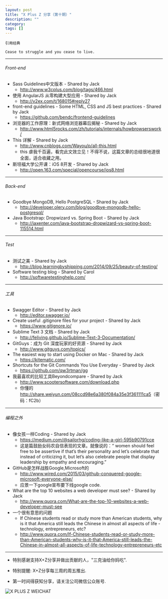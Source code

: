 ```yaml
---
layout: post
title: "X Plus Z 分享（第十期）"
description: ""
category: 
tags: []
---
```


`引用经典`

`Cease to struggle and you cease to live.`

----

###### Front-end

* Sass Guidelines中文版本 - Shared by Jack
    * <http://www.w3cplus.com/blog/tags/466.html>
* 使用 AngularJS 从零构建大型应用 - Shared by Jack
    * <http://v2ex.com/t/168015#reply27>
* front-end guidelines - Some HTML, CSS and JS best practices - Shared by Jack
	* <https://github.com/bendc/frontend-guidelines>
* 浏览器的工作原理：新式网络浏览器幕后揭秘 - Shared by Jack
	* <http://www.html5rocks.com/zh/tutorials/internals/howbrowserswork/>
* This 详解 - Shared by Jack
	* <http://www.cnblogs.com/Wayou/p/all-this.html> 
	* this 虐我千百遍，看完此文效立见！不得不说，这篇文章的总结很地道很全面，适合收藏之用。
* 斯坦福大学公开课：iOS 8开发 - Shared by Jack
	* <http://open.163.com/special/opencourse/ios8.html>  


----

###### Back-end
* Goodbye MongoDB, Hello PostgreSQL - Shared by Jack
	* <http://developer.olery.com/blog/goodbye-mongodb-hello-postgresql/>
* Java Bootstrap: Dropwizard vs. Spring Boot - Shared by Jack
	* <http://jaxenter.com/java-bootstrap-dropwizard-vs-spring-boot-115514.html> 

----

###### Test

*   测试之美 - Shared by Jack
	* <http://blog.learningbyshipping.com/2014/09/25/beauty-of-testing/>  
*   Software testing blog - Shared by Carol
	* <http://softwaretestinghelp.com/> 
 
----

###### 工具
* Swagger Editor - Shared by Jack
	* <http://editor.swagger.io/>
* Create useful .gitignore files for your project - Shared by Jack
	* <https://www.gitignore.io/>
* Sublime Text 3 文档 - Shared by Jack
	* <http://feliving.github.io/Sublime-Text-3-Documentation/> 
* GitGuys：成为 Git 深度玩家的好资源 - Shared by Jack
	* <http://www.gitguys.com/topics/> 
* The easiest way to start using Docker on Mac - Shared by Jack
	* <https://kitematic.com/> 	
* Shortcuts for the Git Commands You Use Everyday - Shared by Jack
	* <https://github.com/qw3rtman/gg> 
* 我最喜欢的比较工具Beyondcompare - Shared by Jack
	* <http://www.scootersoftware.com/download.php> 
	* 你懂的 <http://share.weiyun.com/08ccd98e6a380f084a35e3f361111ca5>（密码：fC2b）


----
	
###### 编程之外
* 像女孩一样Coding - Shared by Jack
	* <https://medium.com/@sailorhg/coding-like-a-girl-595b90791cce> 
	* 这是篇鼓励女码农自信表现的文章。就像<Lean In>说的：“ women should feel free to be assertive if that’s their personality and let’s celebrate that instead of criticizing it, but let’s also celebrate people that display leadership by empathy and encouraging.”
* GitHub是怎样战胜Google,Microsoft的
	* <http://www.wired.com/2015/03/github-conquered-google-microsoft-everyone-else/>
	* 应景一下google宣布要下线google code.
* What are the top 10 websites a web developer must see? - Shared by Jack
	* <http://www.quora.com/What-are-the-top-10-websites-a-web-developer-must-see> 
*  一个很有意思的问题 
	* If Chinese students read or study more than American students, why is it that America still leads the Chinese in almost all aspects of life - technology, entrepreneurs, etc?
	* <http://www.quora.com/If-Chinese-students-read-or-study-more-than-American-students-why-is-it-that-America-still-leads-the-Chinese-in-almost-all-aspects-of-life-technology-entrepreneurs-etc> 


----


* 特别感谢支持X+Z分享并做出贡献的人，"三克油给你妈吃".

* 特别提醒: X+Z分享每三周的周五推出.

* 第一时间得获知分享，请关注公司微信公众账号.

![X PLUS Z WEICHAT](https://s3-us-west-1.amazonaws.com/xplusz.com/x%2Bz_weichat.png) 
